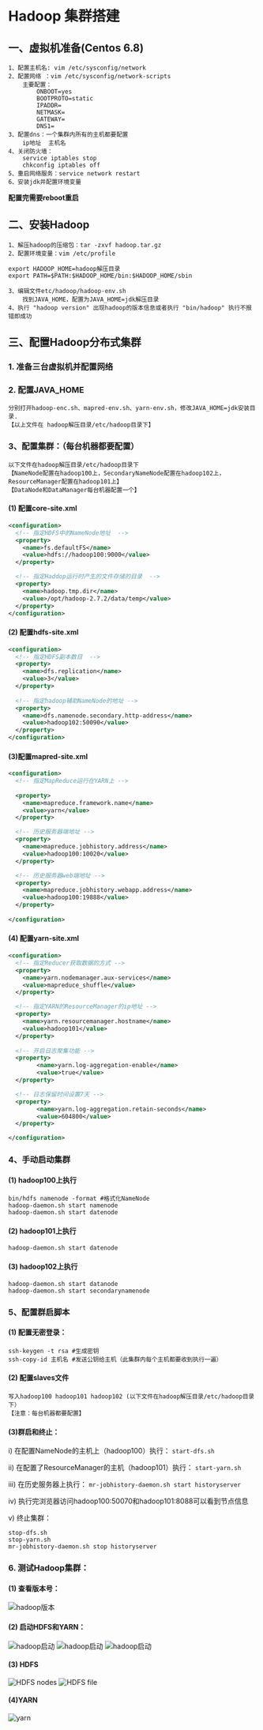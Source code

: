 # Hadoop 集群搭建
## 一、虚拟机准备(Centos 6.8)
    1、配置主机名: vim /etc/sysconfig/network
    2、配置网络 ：vim /etc/sysconfig/network-scripts
        主要配置：
            ONBOOT=yes
            BOOTPROTO=static	
            IPADDR=
            NETMASK=
            GATEWAY=
            DNS1=
    3、配置dns：一个集群内所有的主机都要配置
        ip地址  主机名
    4、关闭防火墙：
        service iptables stop
        chkconfig iptables off
    5、重启网络服务：service network restart
    6、安装jdk并配置环境变量
**配置完需要reboot重启**

## 二、安装Hadoop
    1、解压hadoop的压缩包：tar -zxvf hadoop.tar.gz
	2、配置环境变量：vim /etc/profile
```
export HADOOP_HOME=hadoop解压目录
export PATH=$PATH:$HADOOP_HOME/bin:$HADOOP_HOME/sbin
```
	3、编辑文件etc/hadoop/hadoop-env.sh
		找到JAVA_HOME，配置为JAVA_HOME=jdk解压目录
	4、执行 "hadoop version" 出现hadoop的版本信息或者执行 "bin/hadoop" 执行不报错即成功

## 三、配置Hadoop分布式集群
### 1. 准备三台虚拟机并配置网络
### 2. 配置JAVA_HOME
    分别打开hadoop-enc.sh、mapred-env.sh、yarn-env.sh，修改JAVA_HOME=jdk安装目录.
    【以上文件在 hadoop解压目录/etc/hadoop目录下】
### 3、配置集群：（每台机器都要配置）
    以下文件在hadoop解压目录/etc/hadoop目录下
    【NameNode配置在hadoop100上，SecondaryNameNode配置在hadoop102上，ResourceManager配置在hadoop101上】
	【DataNode和DataManager每台机器配置一个】
#### (1) 配置core-site.xml
```xml
<configuration>
  <!-- 指定HDFS中的NameNode地址  -->
  <property>
    <name>fs.defaultFS</name>
    <value>hdfs://hadoop100:9000</value>
  </property>

  <!-- 指定Haddop运行时产生的文件存储的目录  -->
  <property>
    <name>hadoop.tmp.dir</name>
    <value>/opt/hadoop-2.7.2/data/temp</value>
  </property>
</configuration>
```
#### (2) 配置hdfs-site.xml
```xml
<configuration>
  <!-- 指定HDFS副本数目  -->
  <property>
    <name>dfs.replication</name>
    <value>3</value>
  </property>
  
  <!-- 指定hadoop辅助NameNode的地址 -->
  <property>
    <name>dfs.namenode.secondary.http-address</name>
    <value>hadoop102:50090</value>
  </property>
</configuration>
```
#### (3)配置mapred-site.xml
```xml
<configuration>
  <!-- 指定MapReduce运行在YARN上 -->
  
  <property>
    <name>mapreduce.framework.name</name>
    <value>yarn</value>
  </property>

  <!-- 历史服务器端地址 -->
  <property>
    <name>mapreduce.jobhistory.address</name>
    <value>hadoop100:10020</value>
  </property>

  <!-- 历史服务器web端地址 -->
  <property>
    <name>mapreduce.jobhistory.webapp.address</name>
    <value>hadoop100:19888</value>
  </property>
  
</configuration>
```
#### (4) 配置yarn-site.xml
```xml
<configuration>
  <!-- 指定Reducer获取数据的方式 -->
  <property>
    <name>yarn.nodemanager.aux-services</name>
    <value>mapreduce_shuffle</value>
  </property>

  <!-- 指定YARN的ResourceManager的ip地址 -->
  <property>
    <name>yarn.resourcemanager.hostname</name>
    <value>hadoop101</value>
  </property>
  
  <!-- 开启日志聚集功能 -->
  <property>
        <name>yarn.log-aggregation-enable</name>
        <value>true</value>
  </property>

  <!-- 日志保留时间设置7天 -->
  <property>
        <name>yarn.log-aggregation.retain-seconds</name>
        <value>604800</value>
  </property>

</configuration>
```
### 4、手动启动集群
#### (1) hadoop100上执行
```shell script
bin/hdfs namenode -format #格式化NameNode
hadoop-daemon.sh start namenode
hadoop-daemon.sh start datenode
```
#### (2) hadoop101上执行
``hadoop-daemon.sh start datenode``
#### (3) hadoop102上执行
```shell script
hadoop-daemon.sh start datanode
hadoop-daemon.sh start secondarynamenode
```
### 5、配置群启脚本
#### (1) 配置无密登录：
```shell script
ssh-keygen -t rsa #生成密钥
ssh-copy-id 主机名 #发送公钥给主机（此集群内每个主机都要收到执行一遍）
```
#### (2) 配置slaves文件
    写入hadoop100 hadoop101 hadoop102 (以下文件在hadoop解压目录/etc/hadoop目录下）
    【注意：每台机器都要配置】
#### (3)群启和终止：
i) 在配置NameNode的主机上（hadoop100）执行：
``start-dfs.sh``

ii) 在配置了ResourceManager的主机（hadoop101）执行：
``start-yarn.sh``

iii) 在历史服务器上执行：
``mr-jobhistory-daemon.sh start historyserver``

iv) 执行完浏览器访问hadoop100:50070和hadoop101:8088可以看到节点信息

v) 终止集群：
```shell script
stop-dfs.sh
stop-yarn.sh
mr-jobhistory-daemon.sh stop historyserver
```
### 6. 测试Hadoop集群：
#### (1) 查看版本号：
![hadoop版本](../pic/hadoop_version.png "hadoop版本")
#### (2) 启动HDFS和YARN：
![hadoop启动](../pic/hadoop100-start.png "hadoop群启")
![hadoop启动](../pic/hadoop101-start.png "hadoop群启")
![hadoop启动](../pic/hadoop102-start.png "hadoop群启")
#### (3) HDFS 
![HDFS nodes](../pic/hadoop-nodes.png "HDFS nodes")
![HDFS file](../pic/hdfs-file.png "HDFS file")
#### (4)YARN
![yarn](../pic/yarn.png "yarn")
